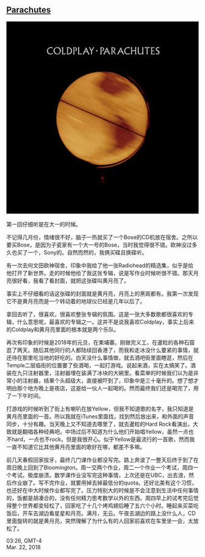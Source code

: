 ## [Parachutes](https://en.wikipedia.org/wiki/Parachutes_(album))

<img src="Parachutes.jpg" alt="Cover" width="600">


第一回仔细听是在大一的时候。

不记得几月份，情绪很不好，脑子一热就买了一个Bose的CD机放在宿舍。之所以要买Bose，是因为子瓷家有一个大一号的Bose，当时我觉得很不错。欧神没过多久也买了一个，Sony的。自然而然的，我俩买碟且换碟听。

有一次去何文田欧神宿舍，印象中我给了他一张Radiohead的精选集，似乎是给他打开了新世界。走的时候他给了我这张专辑，说是写作业时候听很不错。那天月亮很好看，我看了看封面，就把这张碟叫黄月亮了。

事实上不仔细看的话这张碟的封面就是黄月亮，月亮上的黑斑都有。我第一次发现它不是黄月亮而是一个转动着的地球仪已经是几年以后了。

拿回去听了，很喜欢，很喜欢整张专辑的氛围。这是一张大多数歌都很喜欢的专辑，什么意思呢，最喜欢的专辑之一。这并不是说我喜欢Coldplay，事实上后来的Coldplay和黄月亮里面的根本就是两个乐队。

再次有印象的时候是2018年的元旦，在柬埔寨。刚做完义工，在暹粒的各种石窟逛了两天。随后其他同行的人都陆续回香港了，而我和走冰没什么要紧的事情，就还待在那里吃当地的好吃的。白天没什么事情做，就去酒吧街里面瞎逛，然后在Temple二层临街的位置要了些酒喝，一起打游戏。说起来酒，实在太搞笑了。酒装在九只注射器里，注射器埋在装满了冰块的大碗里。看菜单的时候我们以为是非常小的注射器，结果个头超级大，直接被吓到了，印象中是三十毫升的。想了想才明白那个地方晚上是夜店，这是给一伙人一起喝的。然而最终我们还是喝完了，用了一下午时间。

打游戏的时候听到了街上有喇叭在放Yellow，但我不知道歌的名字，我只知道是黄月亮里面的一首。所以我就在iTunes里面找，找到然后放出来，和外面的声音同步，十分有趣。当天晚上又不知道去哪里了，就去暹粒的Hard Rock看演出，大致就是翻唱各种经典吧。中场过后不知道为什么他们开始唱Yellow，虽然一点也不hard，一点也不rock，但是我很开心。似乎Yellow是最流行的一首歌，然而我一直不知道它比其他黄月亮里面的歌好在哪，都差不多嘛。

前几天春假回家拔牙，最终几门课作业都没写完。路上奔波了一整天后终于到了在周日晚上回到了Bloomington。周一交两个作业，周二一个作业一个考试，周四一个考试。极度崩溃。数学课作业没写完这种事情，上次还是在UBC，出去浪，然后作业崩了。写不完作业，就要用掉去掉最低分的quota。还好北美有这个习惯，也还好在中大时候作业都写完了。压力特别大的时候是不会注意到生活中任何事情的，饭都是胡凑合的，没有任何精力思考数学以外的东西。周四早上的试考完后觉得整个世界都变轻松了，回家吃了十几个烤鸡翅后睡了五六个小时。睡起来买菜吃饭后，开车去湖边看星星和月亮。满月，无云。午夜去湖边的路上没什么人，CD里面旋转的就是黄月亮，突然理解了为什么有的人回家前喜欢在车里坐一会，太放松了。

03:26, GMT-4  
Mar. 22, 2018


